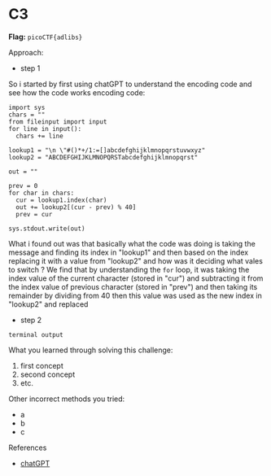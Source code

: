 # C3

**Flag:** `picoCTF{adlibs}`

Approach:

- step 1

So i started by first using chatGPT to understand the encoding code and see how the code works
encoding code:
```
import sys
chars = ""
from fileinput import input
for line in input():
  chars += line

lookup1 = "\n \"#()*+/1:=[]abcdefghijklmnopqrstuvwxyz"
lookup2 = "ABCDEFGHIJKLMNOPQRSTabcdefghijklmnopqrst"

out = ""

prev = 0
for char in chars:
  cur = lookup1.index(char)
  out += lookup2[(cur - prev) % 40]
  prev = cur

sys.stdout.write(out)
```
What i found out was that basically what the code was doing is taking the message and finding its index in "lookup1" and then based on the index replacing it with a value from "lookup2" and how was it deciding what vales to switch ? We find that by understanding the `for` loop, it was taking the index value of the current character (stored in "cur") and subtracting it from the index value of previous character (stored in "prev") and then taking its remainder by dividing from 40 then this value was used as the new index in "lookup2" and replaced

- step 2

```
terminal output
```


What you learned through solving this challenge:

1. first concept
2. second concept
3. etc.

Other incorrect methods you tried:

- a
- b
- c

References

- [chatGPT](chatgpt.com)
